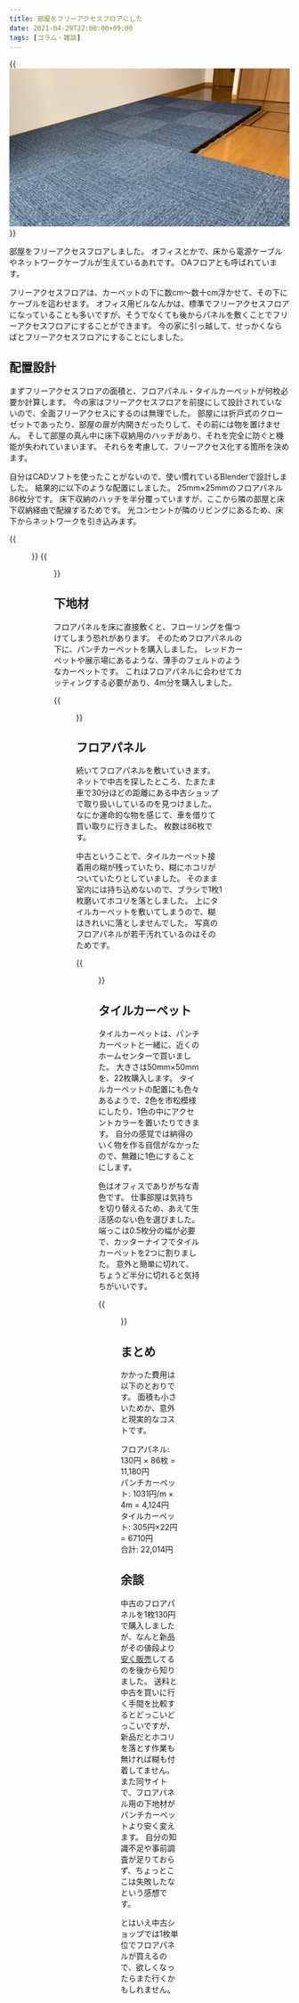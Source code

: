 ```yaml
---
title: 部屋をフリーアクセスフロアにした
date: 2021-04-29T22:00:00+09:00
tags: [コラム・雑談]
---
```


{{<img src="./00_free-access_floor.jpg" alt="フリーアクセスフロアにした部屋の画像" >}}

部屋をフリーアクセスフロアしました。
オフィスとかで、床から電源ケーブルやネットワークケーブルが生えているあれです。
OAフロアとも呼ばれています。

フリーアクセスフロアは、カーペットの下に数cm〜数十cm浮かせて、その下にケーブルを這わせます。
オフィス用ビルなんかは、標準でフリーアクセスフロアになっていることも多いですが、そうでなくても後からパネルを敷くことでフリーアクセスフロアにすることができます。
今の家に引っ越して、せっかくならばとフリーアクセスフロアにすることにしました。

## 配置設計

まずフリーアクセスフロアの面積と、フロアパネル・タイルカーペットが何枚必要か計算します。
今の家はフリーアクセスフロアを前提にして設計されていないので、全面フリーアクセスにするのは無理でした。
部屋には折戸式のクローゼットであったり、部屋の扉が内開きだったりして、その前には物を置けません。
そして部屋の真ん中に床下収納用のハッチがあり、それを完全に防ぐと機能が失われていまいます。
それらを考慮して、フリーアクセス化する箇所を決めます。

自分はCADソフトを使ったことがないので、使い慣れているBlenderで設計しました。
結果的に以下のような配置にしました。
25mm×25mmのフロアパネル86枚分です。
床下収納のハッチを半分覆っていますが、ここから隣の部屋と床下収納経由で配線するためです。
光コンセントが隣のリビングにあるため、床下からネットワークを引き込みます。

{{<figure src="./floor_design2.png" title="フロアパネルの配置" alt="フロアパネルの配置の画像" >}}
{{<figure src="./floor_design1.png" title="タイルカーペットの配置" alt="タイルカーペットの配置の画像" >}}


## 下地材

フロアパネルを床に直接敷くと、フローリングを傷つけてしまう恐れがあります。
そのためフロアパネルの下に、パンチカーペットを購入しました。
レッドカーペットや展示場にあるような、薄手のフェルトのようなカーペットです。
これはフロアパネルに合わせてカッティングする必要があり、4m分を購入しました。

{{<figure src="./base_carpets.jpg" title="下地材" alt="下地材を敷いている画像" >}}

## フロアパネル

続いてフロアパネルを敷いていきます。
ネットで中古を探したところ、たまたま車で30分ほどの距離にある中古ショップで取り扱いしているのを見つけました。
なにか運命的な物を感じて、車を借りて買い取りに行きました。
枚数は86枚です。

中古ということで、タイルカーペット接着用の糊が残っていたり、糊にホコリがついていたりとしていました。
そのまま室内には持ち込めないので、ブラシで1枚1枚磨いてホコリを落としました。
上にタイルカーペットを敷いてしまうので、糊はきれいに落としませんでした。
写真のフロアパネルが若干汚れているのはそのためです。

{{<figure src="./oa_floor_panels.jpg" title="フロアパネル" alt="フロアパネルを敷いている画像" >}}


## タイルカーペット

タイルカーペットは、パンチカーペットと一緒に、近くのホームセンターで買いました。
大きさは50mm×50mmを、22枚購入します。
タイルカーペットの配置にも色々あるようで、2色を市松模様にしたり、1色の中にアクセントカラーを置いたりできます。
自分の感覚では納得のいく物を作る自信がなかったので、無難に1色にすることにします。

色はオフィスでありがちな青色です。
仕事部屋は気持ちを切り替えるため、あえて生活感のない色を選びました。
端っこは0.5枚分の幅が必要で、カッターナイフでタイルカーペットを2つに割りました。
意外と簡単に切れて、ちょうど半分に切れると気持ちがいいです。

{{<figure src="./tile_carpets.jpg" title="タイルカーペット" alt="タイルカーペットを敷いている画像" >}}

## まとめ

かかった費用は以下のとおりです。
面積も小さいためか、意外と現実的なコストです。

フロアパネル: 130円 × 86枚 = 11,180円  
パンチカーペット: 1031円/m × 4m = 4,124円  
タイルカーペット: 305円×22円 = 6710円  
合計: 22,014円

## 余談

中古のフロアパネルを1枚130円で購入しましたが、なんと新品がその値段より[安く販売](https://stepline.jp/item/6085.html)してるのを後から知りました。
送料と中古を買いに行く手間を比較するとどっこいどっこいですが、新品だとホコリを落とす作業も無ければ糊も付着してません。
また同サイトで、フロアパネル用の下地材がパンチカーペットより安く変えます。
自分の知識不足や事前調査が足りておらず、ちょっとここは失敗したなという感想です。

とはいえ中古ショップでは1枚単位でフロアパネルが買えるので、欲しくなったらまた行くかもしれません。
